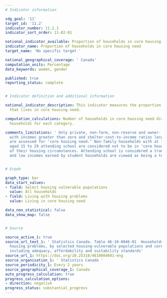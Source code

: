 ```yaml
---
# Indicator information

sdg_goal: '11'
target_id: '11.2'
indicator_number: 11.2.1
indicator_sort_order: 11-02-01

national_indicator_available: Proportion of households in core housing need
indicator_name: Proportion of households in core housing need
target_name: 'No specific target '

national_geographical_coverage: ' Canada'
computation_units: Percentage
data_keywords: women, gender

published: true
reporting_status: complete


# Indicator definition and additional information

national_indicator_description: This indicator measures the proportion of household
  that lives in core housing need.

computation_calculations: Number of households in core housing need divided by all
  households for each category.

comments_limitations: ' Only private, non-farm, non-reserve and owner- or renter-households
  with incomes greater than zero and shelter-cost-to-income ratios less than 100%
  are assessed for ‘core housing need.’ Non-family households with at least one maintainer
  aged 15 to 29 attending school are considered not to be in ‘core housing need’ regardless
  of their housing circumstances. Attending school is considered a transitional phase,
  and low incomes earned by student households are viewed as being a temporary condition.'


# Grpah

graph_type: bar
data_start_values:
- field: Select housing vulnerable populations
  value: All households
- field: Living with housing problems
  value: Living in core housing need

data_non_statistical: false
data_show_map: false


# Source

source_active_1: true
source_url_text_1: ' Statistics Canada. Table 46-10-0046-01  Households living with
  housing problems, by selected housing-vulnerable populations and core housing need
  including adequacy, affordability and suitability standards'
source_url_1: https://doi.org/10.25318/4610004601-eng
source_organisation_1: ' Statistics Canada '
source_periodicity_1: Every 2 years
source_geographical_coverage_1: Canada
auto_progress_calculation: true
progress_calculation_options:
- direction: negative
progress_status: substantial_progress
---
```

